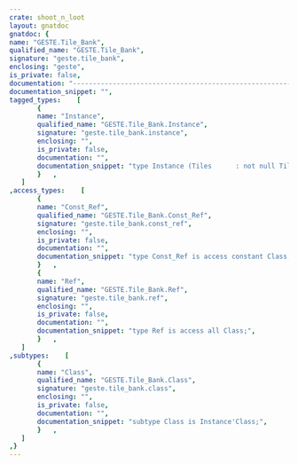 ```yaml
---
crate: shoot_n_loot
layout: gnatdoc
gnatdoc: {
name: "GESTE.Tile_Bank",
qualified_name: "GESTE.Tile_Bank",
signature: "geste.tile_bank",
enclosing: "geste",
is_private: false,
documentation: "----------------------------------------------------------------------------\n                                                                          --\n                                   GESTE                                  --\n                                                                          --\n                    Copyright (C) 2018 Fabien Chouteau                    --\n                                                                          --\n                                                                          --\n  Redistribution and use in source and binary forms, with or without      --\n  modification, are permitted provided that the following conditions are  --\n  met:                                                                    --\n     1. Redistributions of source code must retain the above copyright    --\n        notice, this list of conditions and the following disclaimer.     --\n     2. Redistributions in binary form must reproduce the above copyright --\n        notice, this list of conditions and the following disclaimer in   --\n        the documentation and/or other materials provided with the        --\n        distribution.                                                     --\n     3. Neither the name of the copyright holder nor the names of its     --\n        contributors may be used to endorse or promote products derived   --\n        from this software without specific prior written permission.     --\n                                                                          --\n   THIS SOFTWARE IS PROVIDED BY THE COPYRIGHT HOLDERS AND CONTRIBUTORS    --\n   \"AS IS\" AND ANY EXPRESS OR IMPLIED WARRANTIES, INCLUDING, BUT NOT      --\n   LIMITED TO, THE IMPLIED WARRANTIES OF MERCHANTABILITY AND FITNESS FOR  --\n   A PARTICULAR PURPOSE ARE DISCLAIMED. IN NO EVENT SHALL THE COPYRIGHT   --\n   HOLDER OR CONTRIBUTORS BE LIABLE FOR ANY DIRECT, INDIRECT, INCIDENTAL, --\n   SPECIAL, EXEMPLARY, OR CONSEQUENTIAL DAMAGES (INCLUDING, BUT NOT       --\n   LIMITED TO, PROCUREMENT OF SUBSTITUTE GOODS OR SERVICES; LOSS OF USE,  --\n   DATA, OR PROFITS; OR BUSINESS INTERRUPTION) HOWEVER CAUSED AND ON ANY  --\n   THEORY OF LIABILITY, WHETHER IN CONTRACT, STRICT LIABILITY, OR TORT    --\n   (INCLUDING NEGLIGENCE OR OTHERWISE) ARISING IN ANY WAY OUT OF THE USE  --\n   OF THIS SOFTWARE, EVEN IF ADVISED OF THE POSSIBILITY OF SUCH DAMAGE.   --\n                                                                          --\n----------------------------------------------------------------------------",
documentation_snippet: "",
tagged_types:    [
       {
       name: "Instance",
       qualified_name: "GESTE.Tile_Bank.Instance",
       signature: "geste.tile_bank.instance",
       enclosing: "",
       is_private: false,
       documentation: "",
       documentation_snippet: "type Instance (Tiles      : not null Tile_Array_Ref;\n               Collisions :          Tile_Collisions_Array_Ref;\n               Palette    :          Palette_Ref)\nis tagged limited private;",
       }   ,
   ]
,access_types:    [
       {
       name: "Const_Ref",
       qualified_name: "GESTE.Tile_Bank.Const_Ref",
       signature: "geste.tile_bank.const_ref",
       enclosing: "",
       is_private: false,
       documentation: "",
       documentation_snippet: "type Const_Ref is access constant Class;",
       }   ,
       {
       name: "Ref",
       qualified_name: "GESTE.Tile_Bank.Ref",
       signature: "geste.tile_bank.ref",
       enclosing: "",
       is_private: false,
       documentation: "",
       documentation_snippet: "type Ref is access all Class;",
       }   ,
   ]
,subtypes:    [
       {
       name: "Class",
       qualified_name: "GESTE.Tile_Bank.Class",
       signature: "geste.tile_bank.class",
       enclosing: "",
       is_private: false,
       documentation: "",
       documentation_snippet: "subtype Class is Instance'Class;",
       }   ,
   ]
,}
---
```

